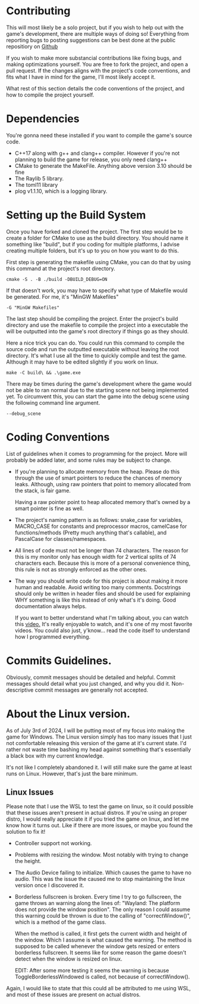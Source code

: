 # Contributing
This will most likely be a solo project, but if you wish to help out with
the game's development, there are multiple ways of doing so! Everything
from reporting bugs to posting suggestions can be best done at the public
repositiory on [Github](https://github.com/ProarchwasTaken/tld_skirmish)

If you wish to make more substancial contributions like fixing bugs, and
making optimizations yourself. You are free to fork the project, and open
a pull request. If the changes aligns with the project's code conventions,
and fits what I have in mind for the game, I'll most likely accept it.

What rest of this section details the code conventions of the project, and
how to compile the project yourself.


# Dependencies
You're gonna need these installed if you want to compile the game's source
code.

* C++17 along with g++ and clang++ compiler. However if you're not 
  planning to build the game for release, you only need clang++ 
* CMake to generate the MakeFile. Anything above version 3.10 should be
  fine
* The Raylib 5 library.
* The toml11 library
* plog v1.1.10, which is a logging library.


# Setting up the Build System 
Once you have forked and cloned the project. The first step would be to
create a folder for CMake to use as the build directory. You should
name it something like "build", but if you coding for multiple platforms,
I advise creating multiple folders, but it's up to you on how you want to
do this.

First step is generating the makefile using CMake, you can do that by
using this command at the project's root directory.

`cmake -S . -B ./build -DBUILD_DEBUG=ON`

If that doesn't work, you may have to specify what type of Makefile would
be generated. For me, it's "MinGW Makefiles"

`-G "MinGW Makefiles"`

The last step should be compiling the project. Enter the project's build
directory and use the makefile to compile the project into a executable
the will be outputted into the game's root directory if things go as they
should.

Here a nice trick you can do. You could run this command to compile the
source code and run the outputted executable without leaving the root
directory. It's what I use all the time to quickly compile and test the
game. Although it may have to be edited slightly if you work on linux.

`make -C build\ && .\game.exe`

There may be times during the game's development where the game would not
be able to ran normal due to the starting scene not being implemented yet. 
To circumvent this, you can start the game into the debug scene using
the following command line argument.

`--debug_scene`


# Coding Conventions
List of guidelines when it comes to programming for the project. More will
probably be added later, and some rules may be subject to change.

* If you're planning to allocate memory from the heap. Please do this
  through the use of smart pointers to reduce the chances of memory leaks.
  Although, using raw pointers that point to memory allocated from the 
  stack, is fair game. 

  Having a raw pointer point to heap allocated memory that's owned by a 
  smart pointer is fine as well.

* The project's naming pattern is as follows: snake_case for variables,
  MACRO_CASE for constants and preprocessor macros, camelCase for 
  functions/methods (Pretty much anything that's callable), and PascalCase
  for classes/namespaces.

* All lines of code must not be longer than 74 characters. The reason for
  this is my monitor only has enough width for 2 vertical splits of 74
  characters each. Because this is more of a personal convenience thing,
  this rule is not as strongly enforced as the other ones.

* The way you should write code for this project is about making it more 
  human and readable. Avoid writing too many comments. Docstrings should
  only be written in header files and should be used for explaining WHY 
  something is like this instead of only what's it's doing. Good
  documentation always helps.

  If you want to better understand what I'm talking about, you can watch
  this [video.](https://www.youtube.com/watch?v=Bf7vDBBOBUA&t) It's really
  enjoyable to watch, and it's one of my most favorite videos. You could
  also just, y'know... read the code itself to understand how I 
  programmed everything.


# Commits Guidelines.
Obviously, commit messages should be detailed and helpful. Commit messages
should detail what you just changed, and why you did it. Non-descriptive
commit messages are generally not accepted.


# About the Linux version.
As of July 3rd of 2024, I will be putting most of my focus into making
the game for Windows. The Linux version simply has too many issues that I
just not comfortable releasing this version of the game at it's current
state. I'd rather not waste time bashing my head against something that's
essentially a black box with my current knowledge.

It's not like I completely abandoned it. I will still make sure the game
at least runs on Linux. However, that's just the bare minimum.

## Linux Issues
Please note that I use the WSL to test the game on linux, so it could
possible that these issues aren't present in actual distros. If you're 
using an proper distro, I would really appreciate it if you tried the game
on linux, and let me know how it turns out. Like if there are more issues,
or maybe you found the solution to fix it!

* Controller support not working.

* Problems with resizing the window. Most notably with trying to change
  the height.

* The Audio Device failing to initialize. Which causes the game to have
  no audio. This was the issue the caused me to stop maintaining the
  linux version once I discovered it.

* Borderless fullscreen is broken. Every time I try to go fullscreen, the
  game throws an warning along the lines of: "Wayland: The platform does 
  not provide the window position". The only reason I could assume this 
  warning could be thrown is due to the calling of "correctWindow()", 
  which is a method of the game class. 

  When the method is called, it first gets the current width and height of 
  the window. Which I assume is what caused the warning. The method is 
  supposed to be called whenever the window gets resized or enters
  borderless fullscreen. It seems like for some reason the game doesn't
  detect when the window is resized on linux.

  EDIT: After some more testing it seems the warning is because 
  ToggleBorderlessWindowed is called, not because of correctWindow().

Again, I would like to state that this could all be attributed to me using
WSL, and most of these issues are present on actual distros.
